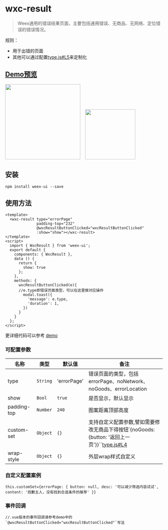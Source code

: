 # wxc-result 
      
> Weex通用的错误结果页面，主要包括通用错误、无商品、无网络、定位错误的错误情况。

规则：
  - 用于出错的页面
  - 其他可以通过配置[type.js#L5](https://github.com/alibaba/weex-ui/blob/master/example/result/type.js#L5)来定制化


## [Demo预览](https://h5.m.taobao.com/trip/wxc-result/index.html?_wx_tpl=https%3A%2F%2Fh5.m.taobao.com%2Ftrip%2Fwxc-result%2Fdemo%2Findex.native-min.js)
<img src="https://gw.alipayobjects.com/zos/rmsportal/ZdBCotUDWDbtYVYUTqDf.gif" width="240"/>&nbsp;&nbsp;&nbsp;&nbsp;<img src="https://img.alicdn.com/tfs/TB1ck8JSpXXXXXpaFXXXXXXXXXX-200-200.png" width="160"/>


## 安装

```shell
npm install weex-ui --save
```

## 使用方法

```vue
<template>
  <wxc-result type="errorPage"
              padding-top="232"
              @wxcResultButtonClicked="wxcResultButtonClicked"
              :show="show"></wxc-result>
</template>
<script>
  import { WxcResult } from 'weex-ui';
  export default {
    components: { WxcResult },
    data () {
      return {
        show: true
      };
    },
    methods: {
      wxcResultButtonClicked(e){
      //e.type即错误页面类型，可以在这里做对应操作
        modal.toast({
          'message': e.type,
          'duration': 1,
        })
      }
    }
  };
</script>
```

更详细代码可以参考 [demo](https://github.com/alibaba/weex-ui/blob/master/example/result/index.vue)


### 可配置参数

| 名称      | 类型     | 默认值   | 备注  |
|-------------|------------|--------|-----|
| type | `String` | 'errorPage' | 错误页面的类型，包括errorPage、noNetwork、noGoods、errorLocation|
| show | `Bool` | `true` | 是否显示，默认显示 |
| padding-top | `Number` | `240` | 图案距离顶部高度 |
| custom-set | `Object` | `{}` | 支持自定义配置参数,譬如需要修改无商品下得按钮`{noGoods:{button: '返回上一页'}}``[type.js#L4](https://github.com/alibaba/weex-ui/blob/master/example/result/type.js#L4)
| wrap-style | `Object` | `{}` | 外层wrap样式自定义 |

### 自定义配置案例

```
this.customSet={errorPage: { button: null, desc: '可以减少筛选内容试试', content: '抱歉主人，没有找到合适条件的推荐' }}
```

### 事件回调

```
//.vue版本的事件回调请参考demo中的`@wxcResultButtonClicked="wxcResultButtonClicked"`写法
```

